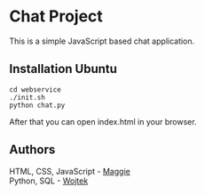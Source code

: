 Chat Project
============
This is a simple JavaScript based chat application.

Installation Ubuntu
-------------------
```
cd webservice
./init.sh
python chat.py
```
After that you can open index.html in your browser.

Authors
-------
HTML, CSS, JavaScript - [Maggie](https://github.com/kafelka)  
Python, SQL - [Wojtek](https://github.com/wafflecop)
